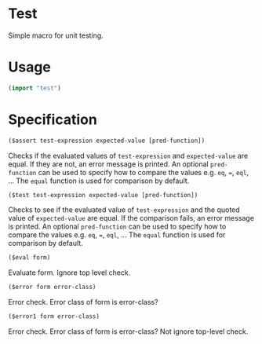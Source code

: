 # Test 
Simple macro for unit testing.

# Usage

```lisp
(import "test")
```

# Specification

```lisp
($assert test-expression expected-value [pred-function])
```
Checks if the evaluated values of `test-expression` and `expected-value` are equal.
If they are not, an error message is printed.
An optional `pred-function` can be used to specify how to compare the values e.g. `eq`, `=`, `eql`, ...
The `equal` function is used for comparison by default.

```lisp
($test test-expression expected-value [pred-function])
```
Checks to see if the evaluated value of `test-expression` and the quoted value of `expected-value` are equal.
If the comparison fails, an error message is printed.
An optional `pred-function` can be used to specify how to compare the values e.g. `eq`, `=`, `eql`, ...
The `equal` function is used for comparison by default.



```lisp
($eval form)
```
Evaluate form. Ignore top level check. 

```lisp
($error form error-class)
```
Error check. Error class of form is error-class?

```lisp
($error1 form error-class)
```
Error check. Error class of form is error-class? Not ignore top-level check.
